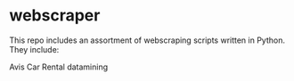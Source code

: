 # webscraper

This repo includes an assortment of webscraping scripts written in Python. They include: 

Avis Car Rental datamining 
